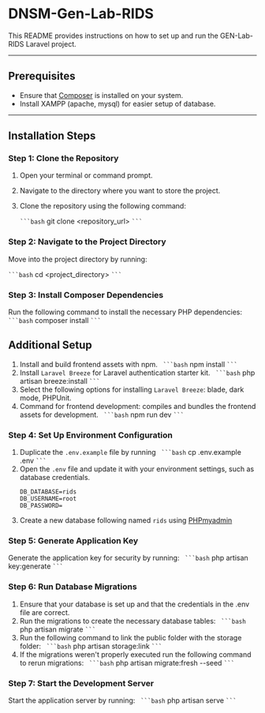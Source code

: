 # DNSM-Gen-Lab-RIDS

This README provides instructions on how to set up and run the GEN-Lab-RIDS Laravel project.

---

## Prerequisites

- Ensure that [Composer](https://getcomposer.org/Composer-Setup.exe) is installed on your system.
- Install XAMPP (apache, mysql) for easier setup of database. 

---

## Installation Steps

### Step 1: Clone the Repository

1. Open your terminal or command prompt.
2. Navigate to the directory where you want to store the project.
3. Clone the repository using the following command:

    ```` ```bash ````
    git clone <repository_url>
    ```` ``` ````

### Step 2: Navigate to the Project Directory

Move into the project directory by running:

```` ```bash ````
cd <project_directory>
```` ``` ````

### Step 3: Install Composer Dependencies

Run the following command to install the necessary PHP dependencies:
```` ```bash````
composer install
```` ``` ````

## Additional Setup 

1. Install and build frontend assets with npm. 
```` ```bash````
npm install
```` ``` ````
2. Install `Laravel Breeze` for Laravel authentication starter kit.
```` ```bash````
php artisan breeze:install
```` ``` ````
3. Select the following options for installing `Laravel Breeze`: blade, dark mode, PHPUnit.
4. Command for frontend development: compiles and bundles the frontend assets for development. 
```` ```bash````
npm run dev
```` ``` ````

### Step 4: Set Up Environment Configuration

1. Duplicate the `.env.example` file by running
    ```` ```bash````
    cp .env.example .env
    ```` ``` ````
2. Open the `.env` file and update it with your environment settings, such as database credentials.
    ```.env
    DB_DATABASE=rids
    DB_USERNAME=root
    DB_PASSWORD=
    ```
3. Create a new database following named `rids` using [PHPmyadmin](http://localhost/phpmyadmin/)

### Step 5: Generate Application Key

Generate the application key for security by running:
```` ```bash````
php artisan key:generate
```` ``` ````

### Step 6: Run Database Migrations

1. Ensure that your database is set up and that the credentials in the .env file are correct.
2. Run the migrations to create the necessary database tables:
    ```` ```bash````
    php artisan migrate
    ```` ``` ````
3. Run the following command to link the public folder with the storage folder:
    ```` ```bash````
    php artisan storage:link
    ```` ``` ````
4. If the migrations weren't properly executed run the following command to rerun migrations:
    ```` ```bash````
    php artisan migrate:fresh --seed
    ```` ``` ````

### Step 7: Start the Development Server
Start the application server by running: 
```` ```bash````
php artisan serve
```` ``` ````
